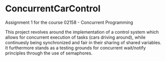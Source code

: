 # ConcurrentCarControl
Assignment 1 for the course 02158 - Concurrent Programming

This project revolves around the implementation of a control system which allows
for concurrent execution of tasks (cars driving around), while continuesly being synchronized and fair in their sharing of shared variables.
It furthermore stands as a testing grounds for concurrent wait/notify principles through the use of semaphores.

